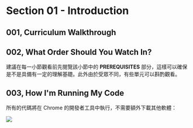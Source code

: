 # Section 01 - Introduction

## 001, Curriculum Walkthrough

## 002, What Order Should You Watch In?

建議在每一小節觀看前先閱覽該小節中的 **PREREQUISITES** 部分，這樣可以確保是不是具備有一定的理解基礎。此外由於受眾不同，有些單元可以斟酌觀看。

## 003, How I'm Running My Code

所有的代碼將在 Chrome 的開發者工具中執行，不需要額外下載其他軟體：

![](https://i.imgur.com/I1EP8tx.png)